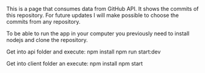 This is a page that consumes data from GitHub API. It shows the commits of this repository. 
For future updates I will make possible to choose the commits from any repository. 

To be able to run the app in your computer you previously need to install nodejs and  clone the repository. 

Get into api folder and execute:
	npm install 
	npm run start:dev

Get into client folder an execute:
	npm install
	npm start 